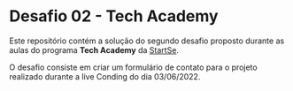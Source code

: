 # Desafio 02 - Tech Academy

Este repositório contém a solução do segundo desafio proposto durante as aulas do programa **Tech Academy** da [StartSe](https://www.startse.com/).

O desafio consiste em criar um formulário de contato para o projeto realizado durante a live Conding do dia 03/06/2022.